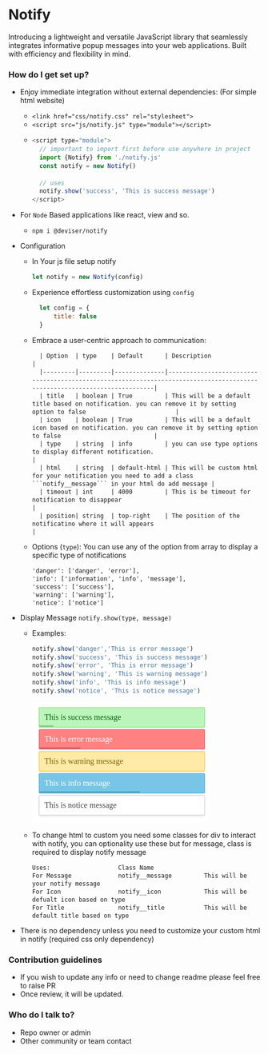 # Notify #

Introducing a lightweight and versatile JavaScript library that seamlessly integrates informative popup messages into
your web applications. Built with efficiency and flexibility in mind.

### How do I get set up?  ###

* Enjoy immediate integration without external dependencies: (For simple html website)
    * ```<link href="css/notify.css" rel="stylesheet">```
    * ```<script src="js/notify.js" type="module"></script>```
    * ```javascript 
      <script type="module">
        // important to import first before use anywhere in project
        import {Notify} from './notify.js'
        const notify = new Notify()
      
        // uses
        notify.show('success', 'This is success message')
      </script>
      ```
* For `Node` Based applications like react, view and so.
    * ```npm i @deviser/notify```
* Configuration
    * In Your js file setup notify
      ```javascript
      let notify = new Notify(config)
      ```
    * Experience effortless customization using `config`
      ```javascript
        let config = {
            title: false
        }
      ```
    * Embrace a user-centric approach to communication:
      ```
        | Option  | type    | Default      | Description                                                                                                              |
        |---------|---------|--------------|--------------------------------------------------------------------------------------------------------------------------|
        | title   | boolean | True         | This will be a default title based on notification. you can remove it by setting option to false                         |
        | icon    | boolean | True         | This will be a default icon based on notification. you can remove it by setting option to false                          |
        | type    | string  | info         | you can use type options to display different notification.                                                              |
        | html    | string  | default-html | This will be custom html for your notification you need to add a class ```notify__message``` in your html do add message |
        | timeout | int     | 4000         | This is be timeout for notification to disappear                                                                         |
        | position| string  | top-right    | The position of the notificatino where it will appears                                                                   |
      ```
    * Options (`type`): You can use any of the option from array to display a specific type of notifications
      ```
      'danger': ['danger', 'error'],
      'info': ['information', 'info', 'message'],
      'success': ['success'],
      'warning': ['warning'],
      'notice': ['notice']
      ```
* Display Message `notify.show(type, message)`
    * Examples:
      ```javascript
      notify.show('danger','This is error message')
      notify.show('success', 'This is success message')
      notify.show('error', 'This is error message')
      notify.show('warning', 'This is warning message')
      notify.show('info', 'This is info message')
      notify.show('notice', 'This is notice message')
      ```
      ![alt text](./demo/images/demo.png "Title")

    * To change html to custom you need some classes for div to interact with notify, you can optionality use these but
      for message, class is required to display notify message
      ```
      Uses:                   Class Name
      For Message             notify__message         This will be your notify message
      For Icon                notify__icon            This will be defualt icon based on type
      For Title               notify__title           This will be default title based on type
      ```

* There is no dependency unless you need to customize your custom html in notify (required css only dependency)

### Contribution guidelines ###

* If you wish to update any info or need to change readme please feel free to raise PR
* Once review, it will be updated.

### Who do I talk to? ###

* Repo owner or admin
* Other community or team contact